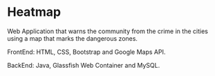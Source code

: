 # Heatmap
Web Application that warns the community from the crime in the cities using a map that marks the dangerous zones.

FrontEnd: HTML, CSS, Bootstrap and Google Maps API.

BackEnd: Java, Glassfish Web Container and MySQL.

